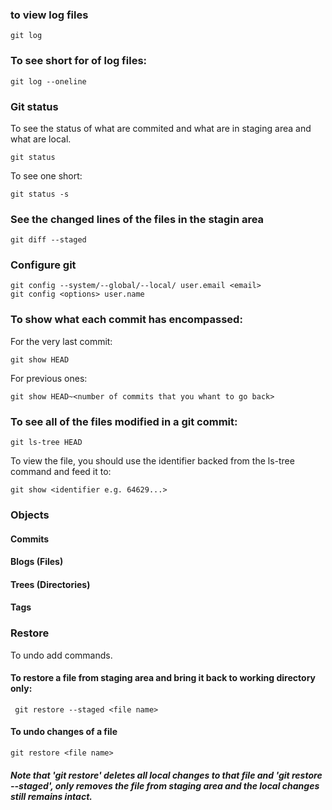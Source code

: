 ### to view log files
```
git log
```
### To see short for of log files:
```
git log --oneline
```
### Git status
To see the status of what are commited and what are in staging area and what are local.
```
git status
```
To see one short:
```
git status -s
```
### See the changed lines of the files in the stagin area 
```
git diff --staged
```
### Configure git
```
git config --system/--global/--local/ user.email <email>
git config <options> user.name
```
### To show what each commit has encompassed:
For the very last commit:
```
git show HEAD
```
For previous ones:
```
git show HEAD~<number of commits that you whant to go back>
```
### To see all of the files modified in a git commit:
```
git ls-tree HEAD
```
To view the file, you should use the identifier backed from the ls-tree command and feed it to:
```
git show <identifier e.g. 64629...>
```
### Objects 

#### Commits
#### Blogs (Files)
#### Trees (Directories)
#### Tags

### Restore
To undo add commands.
#### To restore a file from staging area and bring it back to working directory only:
```
 git restore --staged <file name>
```
#### To undo changes of a file
```
git restore <file name>
```
##### Note that 'git restore' deletes all local changes to that file and 'git restore --staged', only removes the file from staging area and the local changes still remains intact.
